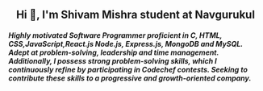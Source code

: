 <h2 align="center">Hi 👋, I'm Shivam Mishra student at Navgurukul </h2>
<h5>Highly motivated Software Programmer proficient in C, HTML, CSS,JavaScript,React.js Node.js, Express.js, MongoDB and MySQL. Adept at problem-solving, leadership and time management. Additionally, I possess strong problem-solving skills, which I continuously refine by participating in Codechef contests. Seeking to contribute these skills to a progressive and growth-oriented company.</h5>



